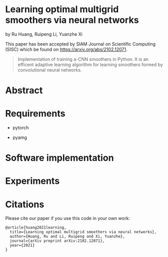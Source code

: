 # Learning optimal multigrid smoothers via neural networks

by Ru Huang, Ruipeng Li, Yuanzhe Xi

This paper has been accepted by SIAM Journal on Scientific Computing (SISC) which be found on https://arxiv.org/abs/2102.12071.
>Implementation of training a-CNN smoothers in Python. It is an efficent adaptive learning algorithm for learning smoothers formed by convolutional neural networks. 

# Abstract



# Requirements

* pytorch

* pyamg

# Software implementation

# Experiments

# Citations

Please cite our paper if you use this code in your own work:
```
@article{huang2021learning,
  title={Learning optimal multigrid smoothers via neural networks},
  author={Huang, Ru and Li, Ruipeng and Xi, Yuanzhe},
  journal={arXiv preprint arXiv:2102.12071},
  year={2021}
}
